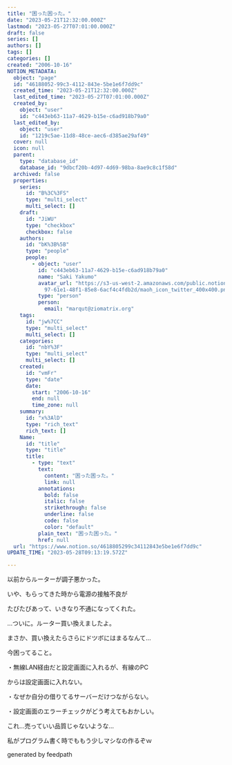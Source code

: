 ```yaml
---
title: "困った困った。"
date: "2023-05-21T12:32:00.000Z"
lastmod: "2023-05-27T07:01:00.000Z"
draft: false
series: []
authors: []
tags: []
categories: []
created: "2006-10-16"
NOTION_METADATA:
  object: "page"
  id: "46188052-99c3-4112-843e-5be1e6f7dd9c"
  created_time: "2023-05-21T12:32:00.000Z"
  last_edited_time: "2023-05-27T07:01:00.000Z"
  created_by:
    object: "user"
    id: "c443eb63-11a7-4629-b15e-c6ad918b79a0"
  last_edited_by:
    object: "user"
    id: "1219c5ae-11d8-48ce-aec6-d385ae29af49"
  cover: null
  icon: null
  parent:
    type: "database_id"
    database_id: "9dbcf20b-4d97-4d69-98ba-8ae9c8c1f58d"
  archived: false
  properties:
    series:
      id: "B%3C%3FS"
      type: "multi_select"
      multi_select: []
    draft:
      id: "JiWU"
      type: "checkbox"
      checkbox: false
    authors:
      id: "bK%3B%5B"
      type: "people"
      people:
        - object: "user"
          id: "c443eb63-11a7-4629-b15e-c6ad918b79a0"
          name: "Saki Yakumo"
          avatar_url: "https://s3-us-west-2.amazonaws.com/public.notion-static.com/3ad1c4\
            97-61e1-48f1-85e8-6acf4c4fdb2d/maoh_icon_twitter_400x400.png"
          type: "person"
          person:
            email: "marqut@ziomatrix.org"
    tags:
      id: "jw%7CC"
      type: "multi_select"
      multi_select: []
    categories:
      id: "nbY%3F"
      type: "multi_select"
      multi_select: []
    created:
      id: "vmFr"
      type: "date"
      date:
        start: "2006-10-16"
        end: null
        time_zone: null
    summary:
      id: "x%3AlD"
      type: "rich_text"
      rich_text: []
    Name:
      id: "title"
      type: "title"
      title:
        - type: "text"
          text:
            content: "困った困った。"
            link: null
          annotations:
            bold: false
            italic: false
            strikethrough: false
            underline: false
            code: false
            color: "default"
          plain_text: "困った困った。"
          href: null
  url: "https://www.notion.so/4618805299c34112843e5be1e6f7dd9c"
UPDATE_TIME: "2023-05-28T09:13:19.572Z"

---
```

<link rel="stylesheet" href="https://cdn.jsdelivr.net/npm/katex@0.16.2/dist/katex.min.css" integrity="sha384-bYdxxUwYipFNohQlHt0bjN/LCpueqWz13HufFEV1SUatKs1cm4L6fFgCi1jT643X" crossorigin="anonymous">


以前からルーターが調子悪かった。


いや、もらってきた時から電源の接触不良が


たびたびあって、いきなり不通になってくれた。


…ついに。ルーター買い換えましたよ。


まさか、買い換えたらさらにドツボにはまるなんて…


今困ってること。


・無線LAN経由だと設定画面に入れるが、有線のPC


からは設定画面に入れない。


・なぜか自分の借りてるサーバーだけつながらない。


・設定画面のエラーチェックがどう考えてもおかしい。


これ…売っていい品質じゃないような…


私がプログラム書く時でももう少しマシなの作るぞｗ


generated by feedpath

